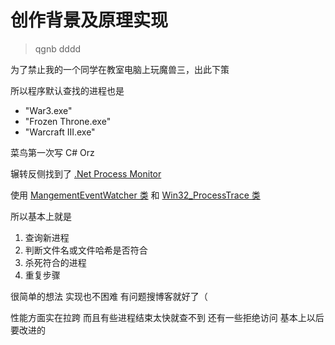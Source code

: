 # 创作背景及原理实现

> qgnb dddd

为了禁止我的一个同学在教室电脑上玩魔兽三，出此下策

所以程序默认查找的进程也是
- "War3.exe"
- "Frozen Throne.exe"
- "Warcraft III.exe"

菜鸟第一次写 C# Orz

辗转反侧找到了 [.Net Process Monitor](https://stackoverflow.com/questions/1986249/net-process-monitor)

使用 [MangementEventWatcher 类](https://docs.microsoft.com/zh-cn/dotnet/api/system.management.managementeventwatcher?view=dotnet-plat-ext-6.0) 和 [Win32_ProcessTrace 类](https://docs.microsoft.com/en-us/previous-versions/windows/desktop/krnlprov/win32-processtrace)

所以基本上就是

1. 查询新进程
2. 判断文件名或文件哈希是否符合
3. 杀死符合的进程
4. 重复步骤

很简单的想法 实现也不困难 有问题搜博客就好了（

性能方面实在拉跨 而且有些进程结束太快就查不到 还有一些拒绝访问 基本上以后要改进的